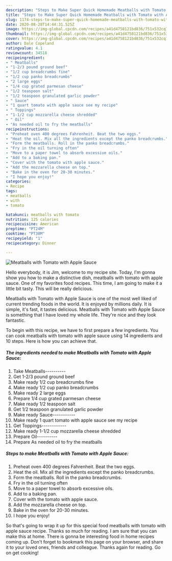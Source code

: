 ```yaml
---
description: "Steps to Make Super Quick Homemade Meatballs with Tomato with Apple Sauce"
title: "Steps to Make Super Quick Homemade Meatballs with Tomato with Apple Sauce"
slug: 1174-steps-to-make-super-quick-homemade-meatballs-with-tomato-with-apple-sauce
date: 2020-08-28T14:44:31.525Z
image: https://img-global.cpcdn.com/recipes/a41d4758121bd836/751x532cq70/meatballs-with-tomato-with-apple-sauce-recipe-main-photo.jpg
thumbnail: https://img-global.cpcdn.com/recipes/a41d4758121bd836/751x532cq70/meatballs-with-tomato-with-apple-sauce-recipe-main-photo.jpg
cover: https://img-global.cpcdn.com/recipes/a41d4758121bd836/751x532cq70/meatballs-with-tomato-with-apple-sauce-recipe-main-photo.jpg
author: Dale Copeland
ratingvalue: 4.1
reviewcount: 34518
recipeingredient:
- " Meatballs"
- "1-2/3 pound ground beef"
- "1/2 cup breadcrumbs fine"
- "1/2 cup panko breadcrumbs"
- "2 large eggs"
- "1/4 cup grated parmesan cheese"
- "1/2 teaspoon salt"
- "1/2 teaspoon granulated garlic powder"
- " Sauce"
- "1 quart tomato with apple sauce see my recipe"
- " Toppings"
- "1-1/2 cup mozzarella cheese shredded"
- " Oil"
- "As needed oil to fry the meatballs"
recipeinstructions:
- "Preheat oven 400 degrees Fahrenheit. Beat the two eggs."
- "Heat the oil. Mix all the ingredients except the panko breadcrumbs."
- "Form the meatballs. Roll in the panko breadcrumbs."
- "Fry in the oil turning often"
- "Move to a paper towel to absorb excessive oils."
- "Add to a baking pan."
- "Cover with the tomato with apple sauce."
- "Add the mozzarella cheese on top."
- "Bake in the oven for 20-30 minutes."
- "I hope you enjoy!"
categories:
- Recipe
tags:
- meatballs
- with
- tomato

katakunci: meatballs with tomato 
nutrition: 125 calories
recipecuisine: American
preptime: "PT24M"
cooktime: "PT30M"
recipeyield: "1"
recipecategory: Dinner

---
```



![Meatballs with Tomato with Apple Sauce](https://img-global.cpcdn.com/recipes/a41d4758121bd836/751x532cq70/meatballs-with-tomato-with-apple-sauce-recipe-main-photo.jpg)

Hello everybody, it is Jim, welcome to my recipe site. Today, I'm gonna show you how to make a distinctive dish, meatballs with tomato with apple sauce. One of my favorites food recipes. This time, I am going to make it a little bit tasty. This will be really delicious.



Meatballs with Tomato with Apple Sauce is one of the most well liked of current trending foods in the world. It is enjoyed by millions daily. It is simple, it's fast, it tastes delicious. Meatballs with Tomato with Apple Sauce is something that I have loved my whole life. They're nice and they look fantastic.


To begin with this recipe, we have to first prepare a few ingredients. You can cook meatballs with tomato with apple sauce using 14 ingredients and 10 steps. Here is how you can achieve that.

<!--inarticleads1-->

##### The ingredients needed to make Meatballs with Tomato with Apple Sauce:

1. Take  Meatballs----------
1. Get 1-2/3 pound ground beef
1. Make ready 1/2 cup breadcrumbs fine
1. Make ready 1/2 cup panko breadcrumbs
1. Make ready 2 large eggs
1. Prepare 1/4 cup grated parmesan cheese
1. Make ready 1/2 teaspoon salt
1. Get 1/2 teaspoon granulated garlic powder
1. Make ready  Sauce-----------
1. Make ready 1 quart tomato with apple sauce see my recipe
1. Get  Toppings------------
1. Make ready 1-1/2 cup mozzarella cheese shredded
1. Prepare  Oil----------
1. Prepare As needed oil to fry the meatballs




<!--inarticleads2-->

##### Steps to make Meatballs with Tomato with Apple Sauce:

1. Preheat oven 400 degrees Fahrenheit. Beat the two eggs.
1. Heat the oil. Mix all the ingredients except the panko breadcrumbs.
1. Form the meatballs. Roll in the panko breadcrumbs.
1. Fry in the oil turning often
1. Move to a paper towel to absorb excessive oils.
1. Add to a baking pan.
1. Cover with the tomato with apple sauce.
1. Add the mozzarella cheese on top.
1. Bake in the oven for 20-30 minutes.
1. I hope you enjoy!




So that's going to wrap it up for this special food meatballs with tomato with apple sauce recipe. Thanks so much for reading. I am sure that you can make this at home. There is gonna be interesting food in home recipes coming up. Don't forget to bookmark this page on your browser, and share it to your loved ones, friends and colleague. Thanks again for reading. Go on get cooking!
